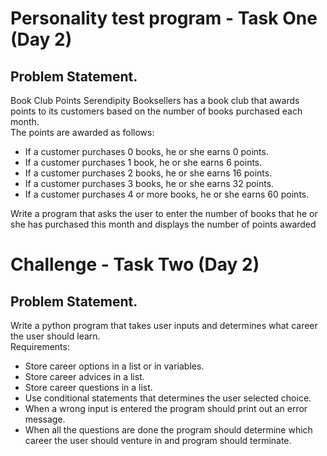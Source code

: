 <h1>Personality test program - Task One (Day 2)</h1>
<h2>Problem Statement.</h2>

<p>Book Club Points Serendipity Booksellers has a book club that awards points to its customers based on the number of books purchased each month.<br>
The points are awarded as follows:<br>
<ul>
<li>If a customer purchases 0 books, he or she earns 0 points.</li> 
<li>If a customer purchases 1 book, he or she earns 6 points.</li>
<li>If a customer purchases 2 books, he or she earns 16 points.</li>
<li>If a customer purchases 3 books, he or she earns 32 points.</li>
<li>If a customer purchases 4 or more books, he or she earns 60 points.</li>
</ul>
Write a program that asks the user to enter the number of books that he or she has purchased this month and displays the number of points awarded
</p>


<h1>Challenge - Task Two (Day 2)</h1>
<h2>Problem Statement.</h2>
<p>Write a python program that takes user inputs and determines what career the user should learn.<br>
Requirements:<br>
<ul>
<li>Store career options in a list or in variables.</li>
<li>Store career advices in a list.</li>
<li>Store career questions in a list.</li>
<li>Use conditional statements that determines the user selected choice.</li>
<li>When a wrong input is entered the program should print out an error message.</li>
<li>When all the questions are done the program should determine which career the user should venture in and program should terminate.</li>
</ul>
</p>
